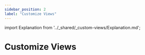 ```yaml
---
sidebar_position: 2
label: "Customize Views"
---
```


import Explanation from '../_shared/_custom-views/Explanation.md';

# Customize Views

<Explanation />